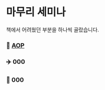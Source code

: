 # 마무리 세미나

책에서 어려웠던 부분을 하나씩 골랐습니다.

### 🚀 [AOP](https://github.com/JavaBookStudy/JavaBook/blob/main/%ED%86%A0%EB%B9%84%EC%9D%98%EC%8A%A4%ED%94%84%EB%A7%81/review_seminar/ts_15%EC%A3%BC%EC%B0%A8_AOP_%EA%B9%80%EC%A0%95%EC%88%98.pdf)

### ✈️ 000

### 🥑 000
